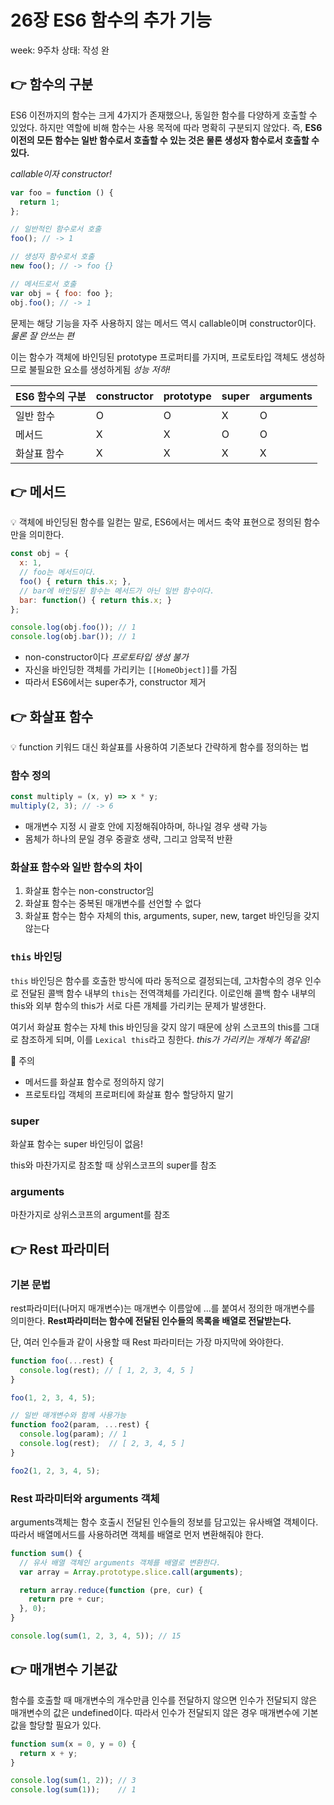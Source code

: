 # 26장 ES6 함수의 추가 기능

week: 9주차
상태: 작성 완

## 👉 함수의 구분

ES6 이전까지의 함수는 크게 4가지가 존재했으나, 동일한 함수를 다양하게 호출할 수 있었다. 하지만 역할에 비해 함수는 사용 목적에 따라 명확히 구분되지 않았다. 즉, **ES6 이전의 모든 함수는 일반 함수로서 호출할 수 있는 것은 물론 생성자 함수로서 호출할 수 있다.**

*callable이자 constructor!*

```jsx
var foo = function () {
  return 1;
};

// 일반적인 함수로서 호출
foo(); // -> 1

// 생성자 함수로서 호출
new foo(); // -> foo {}

// 메서드로서 호출
var obj = { foo: foo };
obj.foo(); // -> 1
```

문제는 해당 기능을 자주 사용하지 않는 메서드 역시 callable이며 constructor이다. *물론 잘 안쓰는 편*

이는 함수가 객체에 바인딩된 prototype 프로퍼티를 가지며, 프로토타입 객체도 생성하므로 불필요한 요소를 생성하게됨 *성능 저하!*

| ES6 함수의 구분 | constructor | prototype | super | arguments |
| --- | --- | --- | --- | --- |
| 일반 함수 | O | O | X | O |
| 메서드 | X | X | O | O |
| 화살표 함수 | X | X | X | X |

## 👉 메서드

<aside>
💡 객체에 바인딩된 함수를 일컫는 말로, ES6에서는 메서드 축약 표현으로 정의된 함수만을 의미한다.

</aside>

```jsx
const obj = {
  x: 1,
  // foo는 메서드이다.
  foo() { return this.x; },
  // bar에 바인딩된 함수는 메서드가 아닌 일반 함수이다.
  bar: function() { return this.x; }
};

console.log(obj.foo()); // 1
console.log(obj.bar()); // 1
```

- non-constructor이다 *프로토타입 생성 불가*
- 자신을 바인딩한 객체를 가리키는 `[[HomeObject]]`를 가짐
- 따라서 ES6에서는 super추가, constructor 제거

## 👉 화살표 함수

<aside>
💡 function 키워드 대신 화살표를 사용하여 기존보다 간략하게 함수를 정의하는 법

</aside>

### 함수 정의

```jsx
const multiply = (x, y) => x * y;
multiply(2, 3); // -> 6
```

- 매개변수 지정 시 괄호 안에 지정해줘야하며, 하나일 경우 생략 가능
- 몸체가 하나의 문일 경우 중괄호 생략, 그리고 암묵적 반환

### 화살표 함수와 일반 함수의 차이

1. 화살표 함수는 non-constructor임
2. 화살표 함수는 중복된 매개변수를 선언할 수 없다
3. 화살표 함수는 함수 자체의 this, arguments, super, new, target 바인딩을 갖지 않는다

### `this` 바인딩

`this` 바인딩은 함수를 호출한 방식에 따라 동적으로 결정되는데, 고차함수의 경우 인수로 전달된 콜백 함수 내부의 `this`는 전역객체를 가리킨다. 이로인해 콜백 함수 내부의 this와 외부 함수의 this가 서로 다른 개체를 가리키는 문제가 발생한다.

여기서 화살표 함수는 자체 this 바인딩을 갖지 않기 때문에 상위 스코프의 this를 그대로 참조하게 되며, 이를 `Lexical this`라고 칭한다. *this가 가리키는 개체가 똑같음!*

 🙏 주의

- 메서드를 화살표 함수로 정의하지 않기
- 프로토타입 객체의 프로퍼티에 화살표 함수 할당하지 말기

### super

화살표 함수는 super 바인딩이 없음!

this와 마찬가지로 참조할 때 상위스코프의 super를 참조

### arguments

마찬가지로 상위스코프의 argument를 참조

## 👉 Rest 파라미터

### 기본 문법

rest파라미터(나머지 매개변수)는 매개변수 이름앞에 ...를 붙여서 정의한 매개변수를 의미한다. **Rest파라미터는 함수에 전달된 인수들의 목록을 배열로 전달받는다.**

단, 여러 인수들과 같이 사용할 때 Rest 파라미터는 가장 마지막에 와야한다.

```jsx
function foo(...rest) {
  console.log(rest); // [ 1, 2, 3, 4, 5 ]
}

foo(1, 2, 3, 4, 5);

// 일반 매개변수와 함께 사용가능
function foo2(param, ...rest) {
  console.log(param); // 1
  console.log(rest);  // [ 2, 3, 4, 5 ]
}

foo2(1, 2, 3, 4, 5);
```

### Rest 파라미터와 arguments 객체

arguments객체는 함수 호출시 전달된 인수들의 정보를 담고있는 유사배열 객체이다. 따라서 배열메서드를 사용하려면 객체를 배열로 먼저 변환해줘야 한다.

```jsx
function sum() {
  // 유사 배열 객체인 arguments 객체를 배열로 변환한다.
  var array = Array.prototype.slice.call(arguments);

  return array.reduce(function (pre, cur) {
    return pre + cur;
  }, 0);
}

console.log(sum(1, 2, 3, 4, 5)); // 15
```

## 👉 매개변수 기본값

함수를 호출할 때 매개변수의 개수만큼 인수를 전달하지 않으면 인수가 전달되지 않은 매개변수의 값은 undefined이다.
따라서 인수가 전달되지 않은 경우 매개변수에 기본값을 할당할 필요가 있다.

```jsx
function sum(x = 0, y = 0) {
  return x + y;
}

console.log(sum(1, 2)); // 3
console.log(sum(1));    // 1
```